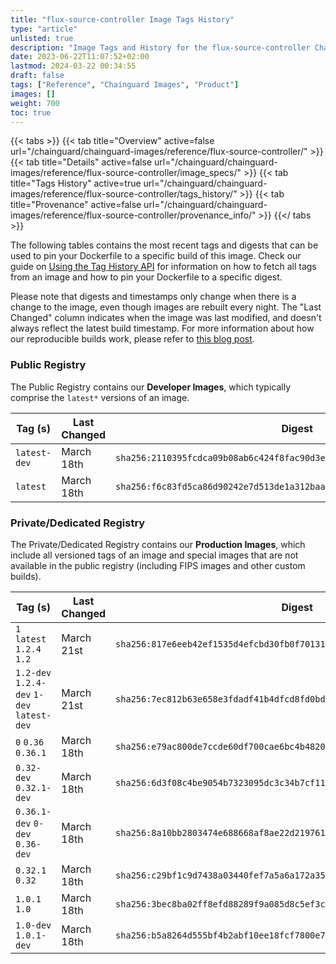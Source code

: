 ```yaml
---
title: "flux-source-controller Image Tags History"
type: "article"
unlisted: true
description: "Image Tags and History for the flux-source-controller Chainguard Image"
date: 2023-06-22T11:07:52+02:00
lastmod: 2024-03-22 00:34:55
draft: false
tags: ["Reference", "Chainguard Images", "Product"]
images: []
weight: 700
toc: true
---
```


{{< tabs >}}
{{< tab title="Overview" active=false url="/chainguard/chainguard-images/reference/flux-source-controller/" >}}
{{< tab title="Details" active=false url="/chainguard/chainguard-images/reference/flux-source-controller/image_specs/" >}}
{{< tab title="Tags History" active=true url="/chainguard/chainguard-images/reference/flux-source-controller/tags_history/" >}}
{{< tab title="Provenance" active=false url="/chainguard/chainguard-images/reference/flux-source-controller/provenance_info/" >}}
{{</ tabs >}}

The following tables contains the most recent tags and digests that can be used to pin your Dockerfile to a specific build of this image. Check our guide on [Using the Tag History API](/chainguard/chainguard-images/using-the-tag-history-api/) for information on how to fetch all tags from an image and how to pin your Dockerfile to a specific digest.

Please note that digests and timestamps only change when there is a change to the image, even though images are rebuilt every night. The "Last Changed" column indicates when the image was last modified, and doesn't always reflect the latest build timestamp. For more information about how our reproducible builds work, please refer to [this blog post](https://www.chainguard.dev/unchained/reproducing-chainguards-reproducible-image-builds).

### Public Registry
The Public Registry contains our **Developer Images**, which typically comprise the `latest*` versions of an image.

| Tag (s)       | Last Changed | Digest                                                                    |
|---------------|--------------|---------------------------------------------------------------------------|
|  `latest-dev` | March 18th   | `sha256:2110395fcdca09b08ab6c424f8fac90d3ed7742befa163da3e1652a749ea27d7` |
|  `latest`     | March 18th   | `sha256:f6c83fd5ca86d90242e7d513de1a312baac9bc4562fc2482fcd023ac43291b8c` |


### Private/Dedicated Registry
The Private/Dedicated Registry contains our **Production Images**, which include all versioned tags of an image and special images that are not available in the public registry (including FIPS images and other custom builds).

| Tag (s)                                     | Last Changed | Digest                                                                    |
|---------------------------------------------|--------------|---------------------------------------------------------------------------|
|  `1` `latest` `1.2.4` `1.2`                 | March 21st   | `sha256:817e6eeb42ef1535d4efcbd30fb0f70131d7a588d7d053c64c72c6f46db738df` |
|  `1.2-dev` `1.2.4-dev` `1-dev` `latest-dev` | March 21st   | `sha256:7ec812b63e658e3fdadf41b4dfcd8fd0bda664aa411a7b5ba8240c78ce60a0d7` |
|  `0` `0.36` `0.36.1`                        | March 18th   | `sha256:e79ac800de7ccde60df700cae6bc4b482094db444c46414e3d046ac1cdea6364` |
|  `0.32-dev` `0.32.1-dev`                    | March 18th   | `sha256:6d3f08c4be9054b7323095dc3c34b7cf11ac36aed3b5663393de55ba8504b07c` |
|  `0.36.1-dev` `0-dev` `0.36-dev`            | March 18th   | `sha256:8a10bb2803474e688668af8ae22d219761302781e75816a133d2d7a67456ec25` |
|  `0.32.1` `0.32`                            | March 18th   | `sha256:c29bf1c9d7438a03440fef7a5a6a172a357a6e7bc59b5e58a5e6edcf40ff6d12` |
|  `1.0.1` `1.0`                              | March 18th   | `sha256:3bec8ba02ff8efd88289f9a085d8c5ef3c40b40a4ae2a9521412022631b4d7e3` |
|  `1.0-dev` `1.0.1-dev`                      | March 18th   | `sha256:b5a8264d555bf4b2abf10ee18fcf7800e77575ef9119ba58761234dc22acce9f` |

